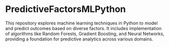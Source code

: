 # PredictiveFactorsMLPython
 This repository explores machine learning techniques in Python to model and predict outcomes based on diverse factors. It includes implementation of algorithms like Random Forests, Gradient Boosting, and Neural Networks, providing a foundation for predictive analytics across various domains.
